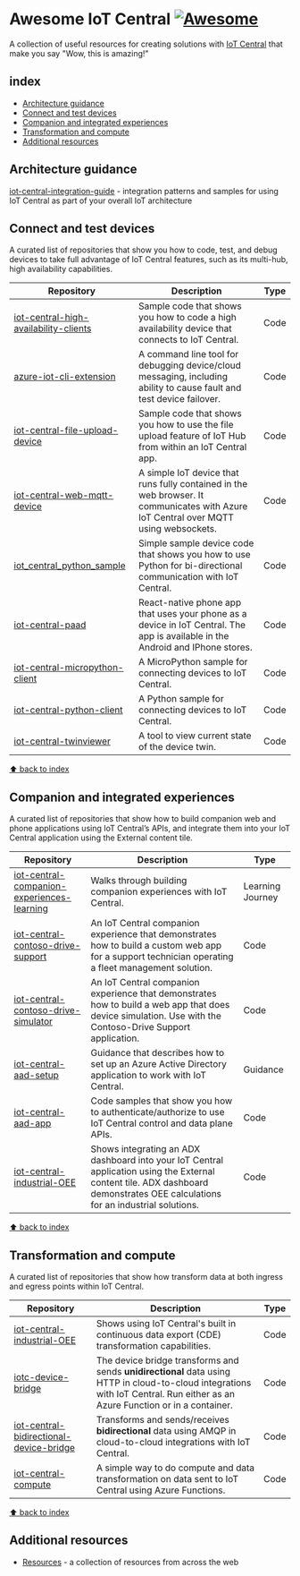 # Awesome IoT Central [![Awesome](https://cdn.rawgit.com/sindresorhus/awesome/d7305f38d29fed78fa85652e3a63e154dd8e8829/media/badge.svg)](https://github.com/sindresorhus/awesome)
A collection of useful resources for creating solutions with [IoT Central](https://aka.ms/iotcentral) that make you say "Wow, this is amazing!"


## index
- [Architecture guidance](#architecture-guidance)
- [Connect and test devices](#connect-and-test-devices)
- [Companion and integrated experiences](#companion-and-integrated-experiences)
- [Transformation and compute](#transformation-and-compute)
- [Additional resources](#additional-resources)

## Architecture guidance
[iot-central-integration-guide](https://github.com/Azure/iot-central-integration-guide) - integration patterns and samples for using IoT Central as part of your overall IoT architecture

## Connect and test devices
A curated list of repositories that show you how to code, test, and debug devices to take full advantage of IoT Central features, such as its multi-hub, high availability capabilities.  

| Repository                                                                                                  | Description                                                                                                            | Type     |
| ----------------------------------------------------------------------------------------------------------- | ---------------------------------------------------------------------------------------------------------------------- | -------- |
| [iot-central-high-availability-clients](https://github.com/Azure/iot-central-high-availability-clients) | Sample code that shows you how to code a high availability device that connects to IoT Central. | Code |
| [azure-iot-cli-extension](https://github.com/Azure/azure-iot-cli-extension#microsoft-azure-iot-extension-for-azure-cli) | A command line tool for debugging device/cloud messaging, including ability to cause fault and test device failover. | Code || [iot-central-batch-telemetry-with-python](https://github.com/Azure/iot-central-batch-telemetry-with-python) | Sample code that shows you how to send batch data from a device to IoT Central or IoT Hub. Uses Python and the Azure IoT Hub REST interface. | Code |
| [iot-central-file-upload-device](https://github.com/Azure/iot-central-file-upload-device) | Sample code that shows you how to use the file upload feature of IoT Hub from within an IoT Central app. | Code |
| [iot-central-web-mqtt-device](https://github.com/Azure/iot-central-web-mqtt-device) | A simple IoT device that runs fully contained in the web browser. It communicates with Azure IoT Central over MQTT using websockets. | Code |
| [iot_central_python_sample](https://github.com/Azure/iot_central_python_sample) | Simple sample device code that shows you how to use Python for bi-directional communication with IoT Central. | Code |
| [iot-central-paad](https://github.com/Azure/iot-central-paad) | React-native phone app that uses your phone as a device in IoT Central.  The app is available in the Android and IPhone stores. | Code |
| [iot-central-micropython-client](https://github.com/Azure/iot-central-micropython-client)| A MicroPython sample for connecting devices to IoT Central. | Code |
| [iot-central-python-client](https://github.com/Azure/iot-central-python-client) | A Python sample for connecting devices to IoT Central. | Code |
| [iot-central-twinviewer](https://github.com/Azure/iot-central-twinviewer) | A tool to view current state of the device twin. | Code |

[⬆ back to index](#index)


## Companion and integrated experiences
A curated list of repositories that show how to build companion web and phone applications using IoT Central’s APIs, and integrate them into your IoT Central application using the External content tile.

| Repository                                                                                          | Description                                                                                                                                               | Type     |
| --------------------------------------------------------------------------------------------------- | --------------------------------------------------------------------------------------------------------------------------------------------------------- | -------- |
| [iot-central-companion-experiences-learning](https://github.com/Azure/iot-central-companion-experiences-learning) | Walks through building companion experiences with IoT Central. | Learning Journey |
| [iot-central-contoso-drive-support](https://github.com/Azure/iot-central-contoso-drive-support) | An IoT Central companion experience that demonstrates how to build a custom web app for a support technician operating a fleet management solution. | Code |
| [iot-central-contoso-drive-simulator](https://github.com/Azure/iot-central-contoso-drive-simulator) | An IoT Central companion experience that demonstrates how to build a web app that does device simulation. Use with the Contoso-Drive Support application. | Code |
| [iot-central-aad-setup](https://github.com/Azure/iot-central-aad-setup) | Guidance that describes how to set up an Azure Active Directory application to work with IoT Central. | Guidance |
| [iot-central-aad-app](https://github.com/Azure/iot-central-aad-app) | Code samples that show you how to authenticate/authorize to use IoT Central control and data plane APIs. | Code |
| [iot-central-industrial-OEE](https://github.com/Azure/iot-central-industrial-OEE) | Shows integrating an ADX dashboard into your IoT Central application using the External content tile.  ADX dashboard demonstrates OEE calculations for an industrial solutions.  | Code |

[⬆ back to index](#index)


## Transformation and compute
A curated list of repositories that show how transform data at both ingress and egress points within IoT Central.

| Repository                                                                                          | Description                                                                                                                                               | Type     |
| --------------------------------------------------------------------------------------------------- | --------------------------------------------------------------------------------------------------------------------------------------------------------- | -------- |
| [iot-central-industrial-OEE](https://github.com/Azure/iot-central-industrial-OEE) | Shows using IoT Central's built in continuous data export (CDE) transformation capabilities.  | Code |
| [iotc-device-bridge](https://github.com/Azure/iotc-device-bridge) | The device bridge transforms and sends **unidirectional** data using HTTP in cloud-to-cloud integrations with IoT Central. Run either as an Azure Function or in a container. | Code |
| [iot-central-bidirectional-device-bridge](https://github.com/Azure/iot-central-bidirectional-device-bridge) | Transforms and sends/receives **bidirectional** data using AMQP in cloud-to-cloud integrations with IoT Central. | Code |
| [iot-central-compute](https://github.com/Azure/iot-central-compute) | A simple way to do compute and data transformation on data sent to IoT Central using Azure Functions. | Code |

[⬆ back to index](#index)

## Additional resources
- [Resources](https://github.com/Azure/iot-central/blob/main/additional_resources.md) - a collection of resources from across the web

